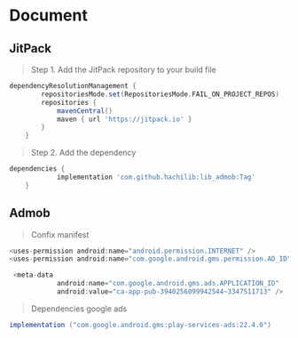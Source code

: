 # Document

## JitPack
> Step 1. Add the JitPack repository to your build file
```gradle
dependencyResolutionManagement {
		repositoriesMode.set(RepositoriesMode.FAIL_ON_PROJECT_REPOS)
		repositories {
			mavenCentral()
			maven { url 'https://jitpack.io' }
		}
	}
```
> Step 2. Add the dependency
```gradle
dependencies {
	        implementation 'com.github.hachilib:lib_admob:Tag'
	}
```

## Admob
> Confix manifest
```gradle
<uses-permission android:name="android.permission.INTERNET" />
<uses-permission android:name="com.google.android.gms.permission.AD_ID" />
```
```gradle
 <meta-data
            android:name="com.google.android.gms.ads.APPLICATION_ID"
            android:value="ca-app-pub-3940256099942544~3347511713" />
```
> Dependencies google ads
```gradle
implementation ("com.google.android.gms:play-services-ads:22.4.0")
```
